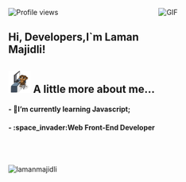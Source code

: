 ![Profile views](https://gpvc.arturio.dev/LamanMajidli)
<img align="right" object-fit="cover" alt="GIF" height="450px" width="40%" src="https://media.giphy.com/media/L1R1tvI9svkIWwpVYr/giphy.gif" />
<div align="left">
<h2> Hi, Developers,I`m Laman Majidli!</h2>
<h2> <img src="https://github.com/keshavsingh4522/keshavsingh4522/blob/master/Assets/Monkey_Kid_Coding.gif" width="45px">  A little more about me...  </h2>
 <h4> 
- 🌱I’m currently learning Javascript;<h4>
 <h4>   - 	:space_invader:Web Front-End Developer  </h4>
  <br>
  <br>
 <p> <img src="https://github-readme-stats.vercel.app/api?username=LamanMajidli&show_icons=true&theme=gotham" alt="lamanmajidli" />
  </div>
